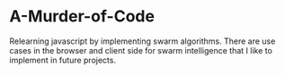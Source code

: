 # A-Murder-of-Code
Relearning javascript by implementing swarm algorithms. There are use cases in the browser and client side for swarm intelligence that I like to implement in future projects.

